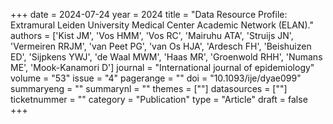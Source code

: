 +++
date = 2024-07-24
year = 2024
title = "Data Resource Profile: Extramural Leiden University Medical Center Academic Network (ELAN)."
authors = ['Kist JM', 'Vos HMM', 'Vos RC', 'Mairuhu ATA', 'Struijs JN', 'Vermeiren RRJM', 'van Peet PG', 'van Os HJA', 'Ardesch FH', 'Beishuizen ED', 'Sijpkens YWJ', 'de Waal MWM', 'Haas MR', 'Groenwold RHH', 'Numans ME', 'Mook-Kanamori D']
journal = "International journal of epidemiology"
volume = "53"
issue = "4"
pagerange = ""
doi = "10.1093/ije/dyae099"
summaryeng = ""
summarynl = ""
themes = [""]
datasources = [""]
ticketnummer = ""
category = "Publication"
type = "Article"
draft = false
+++
